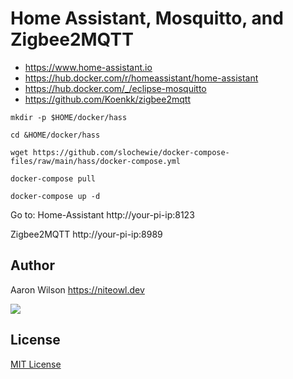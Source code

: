 # Home Assistant, Mosquitto, and Zigbee2MQTT
- https://www.home-assistant.io
- https://hub.docker.com/r/homeassistant/home-assistant
- https://hub.docker.com/_/eclipse-mosquitto
- https://github.com/Koenkk/zigbee2mqtt

```
mkdir -p $HOME/docker/hass
```
```
cd &HOME/docker/hass
```
```
wget https://github.com/slochewie/docker-compose-files/raw/main/hass/docker-compose.yml
```
```
docker-compose pull
```
```
docker-compose up -d
```

Go to:
Home-Assistant
http://your-pi-ip:8123

Zigbee2MQTT
http://your-pi-ip:8989

## Author

Aaron Wilson <https://niteowl.dev>

[![](https://cdn.buymeacoffee.com/buttons/default-blue.png)](https://www.buymeacoffee.com/slochewie)

## License

[MIT License](./LICENSE)
